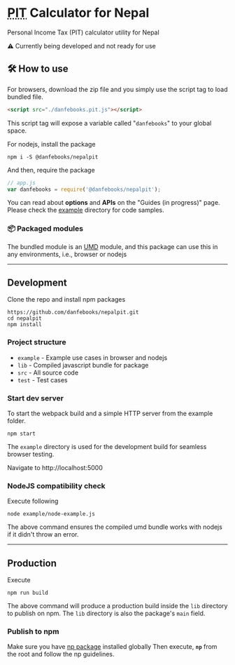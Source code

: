 # <abbr title="Personal Income Tax">PIT</abbr> Calculator for Nepal
Personal Income Tax (PIT) calculator utility for Nepal

⚠️  Currently being developed and not ready for use

## 🛠 How to use

For browsers, download the zip file and you simply use the script tag to load bundled file.
```html
<script src="./danfebooks.pit.js"></script>
```
This script tag will expose a variable called "`danfebooks`" to your global space. 

For nodejs, install the package
```
npm i -S @danfebooks/nepalpit
```

And then, require the package

```js
// app.js
var danfebooks = require('@danfebooks/nepalpit');
```

You can read about **options** and **APIs** on the "Guides (in progress)" page. Please check the [example](./example) directory for code samples.

### 📦 Packaged  modules
The bundled module is an [UMD](https://github.com/umdjs/umd)  module, and this package can use this in any environments, i.e., browser or nodejs

___

## Development

Clone the repo and install npm packages
```
https://github.com/danfebooks/nepalpit.git
cd nepalpit
npm install
```

### Project structure
* `example` - Example use cases in browser and nodejs
* `lib` - Compiled javascript bundle for package
* `src` - All source code
* `test` - Test cases

### Start dev server

To start the webpack build and a simple HTTP server from the example folder.
```
npm start
```

The `example` directory is used for the development build for seamless browser testing.

Navigate to http://localhost:5000

### NodeJS compatibility check

Execute following
```
node example/node-example.js
```
The above command ensures the compiled umd bundle works with nodejs if it didn't throw an error.
___
## Production
Execute
```
npm run build
```
The above command will produce a production build inside the `lib` directory to publish on npm. The `lib` directory is also the package's `main` field.

### Publish to npm
Make sure you have [np package](https://github.com/sindresorhus/np) installed globally Then execute, **`np`** from the root and follow the np guidelines.
